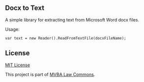 ## Docx to Text

A simple library for extracting text from Microsoft Word docx files.

Usage:

	var text = new Reader().ReadFromTextFile(docxFileName);
	
## License		

[MIT License][mitlicense]

This project is part of [MVBA Law Commons][mvbalawcommons].

[mvbalawcommons]: http://code.google.com/p/mvbalaw-commons/
[mitlicense]: http://www.opensource.org/licenses/mit-license.php
